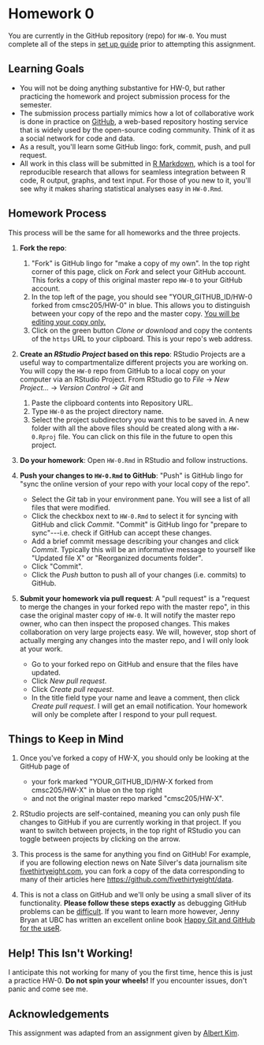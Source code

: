 Homework 0
================

You are currently in the GitHub repository (repo) for `HW-0`. You must complete all of the steps in [set up guide](https://github.com/cmsc205/notes/tree/master/install) prior to attempting this assignment.

Learning Goals
--------------

-   You will not be doing anything substantive for HW-0, but rather practicing the homework and project submission process for the semester.
-   The submission process partially mimics how a lot of collaborative work is done in practice on [GitHub](https://github.com/), a web-based repository hosting service that is widely used by the open-source coding community. Think of it as a social network for code and data.
-   As a result, you'll learn some GitHub lingo: fork, commit, push, and pull request.
-   All work in this class will be submitted in [R Markdown](http://rmarkdown.rstudio.com/), which is a tool for reproducible research that allows for seamless integration between R code, R output, graphs, and text input. For those of you new to it, you'll see why it makes sharing statistical analyses easy in `HW-0.Rmd`.

Homework Process
----------------

This process will be the same for all homeworks and the three projects.

1.  **Fork the repo**:
    1.  "Fork" is GitHub lingo for "make a copy of my own". In the top right corner of this page, click on *Fork* and select your GitHub account. This forks a copy of this original master repo `HW-0` to your GitHub account.
    2.  In the top left of the page, you should see "YOUR\_GITHUB\_ID/HW-0 forked from cmsc205/HW-0" in blue. This allows you to distinguish between your copy of the repo and the master copy. <u>You will be editing your copy only.</u>
    3.  Click on the green button *Clone or download* and copy the contents of the `https` URL to your clipboard. This is your repo's web address.

2.  **Create an *RStudio Project* based on this repo**: RStudio Projects are a useful way to compartmentalize different projects you are working on. You will copy the `HW-0` repo from GitHub to a local copy on your computer via an RStudio Project. From RStudio go to *File* -&gt; *New Project...* -&gt; *Version Control* -&gt; *Git* and
    1.  Paste the clipboard contents into Repository URL.
    2.  Type `HW-0` as the project directory name.
    3.  Select the project subdirectory you want this to be saved in. A new folder with all the above files should be created along with a `HW-0.Rproj` file. You can click on this file in the future to open this project.

3.  **Do your homework**: Open `HW-0.Rmd` in RStudio and follow instructions.
4.  **Push your changes to `HW-0.Rmd` to GitHub**: "Push" is GitHub lingo for "sync the online version of your repo with your local copy of the repo".
    -   Select the *Git* tab in your environment pane. You will see a list of all files that were modified.
    -   Click the checkbox next to `HW-0.Rmd` to select it for syncing with GitHub and click *Commit*. "Commit" is GitHub lingo for "prepare to sync"---i.e. check if GitHub can accept these changes.
    -   Add a brief commit message describing your changes and click *Commit*. Typically this will be an informative message to yourself like "Updated file X" or "Reorganized documents folder".
    -   Click "Commit".
    -   Click the *Push* button to push all of your changes (i.e. commits) to GitHub.

5.  **Submit your homework via pull request**: A "pull request" is a "request to merge the changes in your forked repo with the master repo", in this case the original master copy of `HW-0`. It will notify the master repo owner, who can then inspect the proposed changes. This makes collaboration on very large projects easy. We will, however, stop short of actually merging any changes into the master repo, and I will only look at your work.
    -   Go to your forked repo on GitHub and ensure that the files have updated.
    -   Click *New pull request*.
    -   Click *Create pull request*.
    -   In the title field type your name and leave a comment, then click *Create pull request*. I will get an email notification. Your homework will only be complete after I respond to your pull request.

Things to Keep in Mind
----------------------

1.  Once you've forked a copy of HW-X, you should only be looking at the GitHub page of
    -   your fork marked "YOUR\_GITHUB\_ID/HW-X forked from cmsc205/HW-X" in blue on the top right
    -   and not the original master repo marked "cmsc205/HW-X".

2.  RStudio projects are self-contained, meaning you can only push file changes to GitHub if you are currently working in that project. If you want to switch between projects, in the top right of RStudio you can toggle between projects by clicking on the arrow.
3.  This process is the same for anything you find on GitHub! For example, if you are following election news on Nate Silver's data journalism site [fivethirtyeight.com](http://fivethirtyeight.com/), you can fork a copy of the data corresponding to many of their articles here <https://github.com/fivethirtyeight/data>.
4.  This is not a class on GitHub and we'll only be using a small sliver of its functionality. **Please follow these steps exactly** as debugging GitHub problems can be [difficult](http://ohshitgit.com/). If you want to learn more however, Jenny Bryan at UBC has written an excellent online book [Happy Git and GitHub for the useR](http://happygitwithr.com/).

Help! This Isn't Working!
-------------------------

I anticipate this not working for many of you the first time, hence this is just a practice HW-0. **Do not spin your wheels!** If you encounter issues, don't panic and come see me.

Acknowledgements
----------------

This assignment was adapted from an assignment given by [Albert Kim](https://rudeboybert.github.io/).
